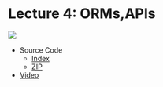 # Lecture 4: ORMs,APIs

[![](https://cdn.cs50.net/web/2018/spring/lectures/4/lecture4-360p.png)](https://video.cs50.net/web/2018/spring/lectures/4)

- Source Code
    - [Index](https://cdn.cs50.net/web/2018/spring/lectures/4/src4/)
    - [ZIP](https://cdn.cs50.net/web/2018/spring/lectures/4/src1.zip)
- [Video](https://video.cs50.net/web/2018/spring/lectures/4)